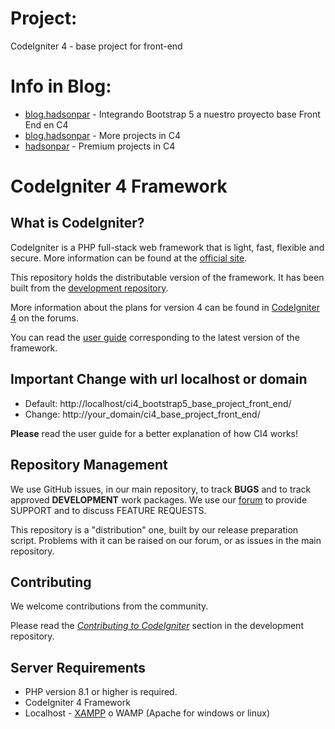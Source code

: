 # Project:
CodeIgniter 4 - base project for front-end
# Info in Blog:
- [blog.hadsonpar](http://blog.hadsonpar.com/2024/09/integrando-bootstrap-5-nuestro-proyecto.html) - Integrando Bootstrap 5 a nuestro proyecto base Front End en C4
- [blog.hadsonpar](http://blog.hadsonpar.com/search/label/CodeIgniter) - More projects in C4
- [hadsonpar](https://hadsonpar.com/project/codeigniter) - Premium projects in C4

# CodeIgniter 4 Framework

## What is CodeIgniter?

CodeIgniter is a PHP full-stack web framework that is light, fast, flexible and secure.
More information can be found at the [official site](https://codeigniter.com).

This repository holds the distributable version of the framework.
It has been built from the
[development repository](https://github.com/codeigniter4/CodeIgniter4).

More information about the plans for version 4 can be found in [CodeIgniter 4](https://forum.codeigniter.com/forumdisplay.php?fid=28) on the forums.

You can read the [user guide](https://codeigniter.com/user_guide/)
corresponding to the latest version of the framework.

## Important Change with url localhost or domain

- Default: http://localhost/ci4_bootstrap5_base_project_front_end/
- Change: http://your_domain/ci4_base_project_front_end/

**Please** read the user guide for a better explanation of how CI4 works!

## Repository Management

We use GitHub issues, in our main repository, to track **BUGS** and to track approved **DEVELOPMENT** work packages.
We use our [forum](http://forum.codeigniter.com) to provide SUPPORT and to discuss
FEATURE REQUESTS.

This repository is a "distribution" one, built by our release preparation script.
Problems with it can be raised on our forum, or as issues in the main repository.

## Contributing

We welcome contributions from the community.

Please read the [*Contributing to CodeIgniter*](https://github.com/codeigniter4/CodeIgniter4/blob/develop/CONTRIBUTING.md) section in the development repository.

## Server Requirements

- PHP version 8.1 or higher is required.
- CodeIgniter 4 Framework
- Localhost - [XAMPP](http://blog.hadsonpar.com/2018/07/instalar-servidor-local-xampp-en-windows.html) o WAMP (Apache for windows or linux)
